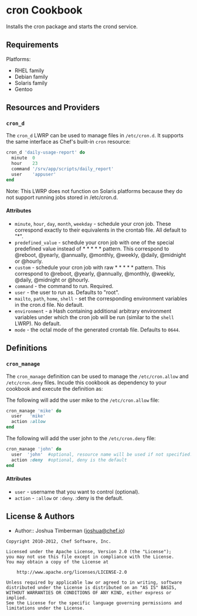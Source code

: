 cron Cookbook
=============
Installs the cron package and starts the crond service.


Requirements
------------
Platforms:
- RHEL family
- Debian family
- Solaris family
- Gentoo


Resources and Providers
-----------------------
### `cron_d`
The `cron_d` LWRP can be used to manage files in `/etc/cron.d`. It supports the same interface as Chef's built-in `cron` resource:

```ruby
cron_d 'daily-usage-report' do
  minute  0
  hour    23
  command '/srv/app/scripts/daily_report'
  user    'appuser'
end
```

Note: This LWRP does not function on Solaris platforms because they do not support running jobs stored in /etc/cron.d.

#### Attributes
* `minute`, `hour`, `day`, `month`, `weekday` - schedule your cron job. These correspond exactly to their equivalents in the crontab file. All default to "*".
* `predefined_value` - schedule your cron job with one of the special predefined value instead of * * * * * pattern. This correspond to @reboot, @yearly, @annually, @monthly, @weekly, @daily, @midnight or @hourly.
* `custom` - schedule your cron job with raw * * * * * pattern. This correspond to @reboot, @yearly, @annually, @monthly, @weekly, @daily, @midnight or @hourly.
* `command` - the command to run. Required.
* `user` - the user to run as. Defaults to "root".
* `mailto`, `path`, `home`, `shell` - set the corresponding environment variables in the cron.d file. No default.
* `environment` - a Hash containing additional arbitrary environment variables under which the cron job will be run (similar to the `shell` LWRP).  No default.
* `mode` - the octal mode of the generated crontab file.  Defaults to `0644`.

Definitions
-----------
### `cron_manage`
The `cron_manage` definition can be used to manage the `/etc/cron.allow` and `/etc/cron.deny` files.
Incude this cookbook as dependency to your cookbook and execute the definition as:

The following will add the user mike to the `/etc/cron.allow` file:

```ruby
cron_manage 'mike' do
  user   'mike'
  action :allow
end
```

The following will add the user john to the `/etc/cron.deny` file:

```ruby
cron_manage 'john' do
  user  'john'  #optional, resource name will be used if not specified.
  action :deny  #optional, deny is the default
end
```

#### Attributes
* `user` - username that you want to control (optional).
* `action` - `:allow` or `:deny`. :deny is the default.

License & Authors
-----------------
- Author:: Joshua Timberman (joshua@chef.io)

```text
Copyright 2010-2012, Chef Software, Inc.

Licensed under the Apache License, Version 2.0 (the "License");
you may not use this file except in compliance with the License.
You may obtain a copy of the License at

    http://www.apache.org/licenses/LICENSE-2.0

Unless required by applicable law or agreed to in writing, software
distributed under the License is distributed on an "AS IS" BASIS,
WITHOUT WARRANTIES OR CONDITIONS OF ANY KIND, either express or implied.
See the License for the specific language governing permissions and
limitations under the License.
```
